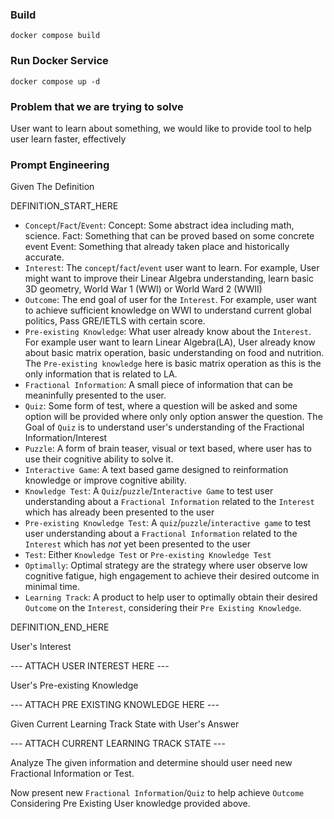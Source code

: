 ### Build

`docker compose build`

### Run Docker Service

`docker compose up -d`

### Problem that we are trying to solve

User want to learn about something, we would like to provide tool to help user learn faster, effectively

### Prompt Engineering

Given The Definition

DEFINITION_START_HERE

- `Concept`/`Fact`/`Event`: Concept: Some abstract idea including math, science. Fact: Something that can be proved based on some concrete event Event: Something that already taken place and historically accurate.
- `Interest`: The `concept`/`fact`/`event` user want to learn. For example, User might want to improve their Linear Algebra understanding, learn basic 3D geometry, World War 1 (WWI) or World Ward 2 (WWII)
- `Outcome`: The end goal of user for the `Interest`. For example, user want to achieve sufficient knowledge on WWI to understand current global politics, Pass GRE/IETLS with certain score.
- `Pre-existing Knowledge`: What user already know about the `Interest`. For example user want to learn Linear Algebra(LA), User already know about basic matrix operation, basic understanding on food and nutrition. The `Pre-existing knowledge` here is basic matrix operation as this is the only information that is related to LA.
- `Fractional Information`: A small piece of information that can be meaninfully presented to the user.
- `Quiz`: Some form of test, where a question will be asked and some option will be provided where only only option answer the question. The Goal of `Quiz` is to understand user's understanding of the Fractional Information/Interest
- `Puzzle`: A form of brain teaser, visual or text based, where user has to use their cognitive ability to solve it.
- `Interactive Game`: A text based game designed to reinformation knowledge or improve cognitive ability.
- `Knowledge Test`: A `Quiz`/`puzzle`/`Interactive Game` to test user understanding about a `Fractional Information` related to the `Interest` which has already been presented to the user
- `Pre-existing Knowledge Test`: A `quiz`/`puzzle`/`interactive game` to test user understanding about a `Fractional Information` related to the `Interest` which has _not_ yet been presented to the user
- `Test`: Either `Knowledge Test` or `Pre-existing Knowledge Test`
- `Optimally`: Optimal strategy are the strategy where user observe low cognitive fatigue, high engagement to achieve their desired outcome in minimal time.
- `Learning Track`: A product to help user to optimally obtain their desired `Outcome` on the `Interest`, considering their `Pre Existing Knowledge`.

DEFINITION_END_HERE

User's Interest

--- ATTACH USER INTEREST HERE ---

User's Pre-existing Knowledge

--- ATTACH PRE EXISTING KNOWLEDGE HERE ---

Given Current Learning Track State with User's Answer

--- ATTACH CURRENT LEARNING TRACK STATE ---

Analyze The given information and determine should user need new Fractional Information or Test.

Now present new `Fractional Information`/`Quiz` to help achieve `Outcome` Considering Pre Existing User knowledge provided above.
